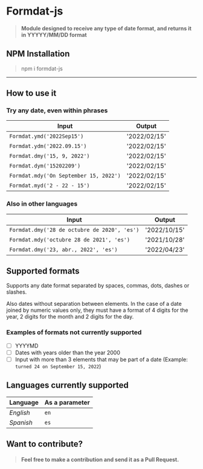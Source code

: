 # Formdat-js

>#### Module designed to receive any type of date format, and returns it in YYYYY/MM/DD format

## NPM Installation
> npm i formdat-js

----
## How to use it

### Try any date, even within phrases

| Input      | Output |
| ----------- | ----------- |
| ``Formdat.ymd('2022Sep15')``      | '2022/02/15'       |
| ``Formdat.ydm('2022.09.15')``   | '2022/02/15'        |
| ``Formdat.dmy('15, 9, 2022')``   | '2022/02/15'        |
| ``Formdat.dym('15202209')``   | '2022/02/15'        |
| ``Formdat.mdy('On September 15, 2022')``   | '2022/02/15'        |
| ``Formdat.myd('2 - 22 - 15')``   | '2022/02/15'        |

### Also in other languages

| Input      | Output |
| ----------- | ----------- |
| ``Formdat.dmy('28 de octubre de 2020', 'es')``      | '2022/10/15'       |
| ``Formdat.mdy('octubre 28 de 2021', 'es')``   | '2021/10/28'        |
| ``Formdat.dmy('23, abr., 2022', 'es')``   | '2022/04/23'        |

## Supported formats

Supports any date format separated by spaces, commas, dots, dashes or slashes.

Also dates without separation between elements. In the case of a date joined by numeric values only, they must have a format of 4 digits for the year, 2 digits for the month and 2 digits for the day.

### Examples of formats not currently supported

- [ ] YYYYMD
- [ ] Dates with years older than the year 2000
- [ ] Input with more than 3 elements that may be part of a date (Example: ``turned 24 on September 15, 2022``)

## Languages currently supported

| Language      | As a parameter |
| ----------- | ----------- |
| *English*      | ``en``       |
| *Spanish*   | ``es``        |

## Want to contribute?

>#### Feel free to make a contribution and send it as a Pull Request.
